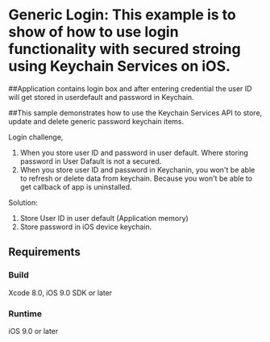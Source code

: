 # Generic Login: This example is to show of how to use login functionality with secured stroing using Keychain Services on iOS.
 ##Application contains login box and after entering credential the user ID will get stored in userdefault and password in Keychain.

 ##This sample demonstrates how to use the Keychain Services API to store, update and delete generic password keychain items.

Login challenge,

1. When you store user ID and password in user default. Where storing password in User Dafault is not a secured.
2. When you store user ID and password in Keychanin, you won't be able to refresh or delete data from keychain. Because
you won't be able to get callback of app is uninstalled.

Solution:
1. Store User ID in user default (Application memory)
2. Store password in iOS device keychain.


## Requirements

### Build

Xcode 8.0, iOS 9.0 SDK or later

### Runtime

iOS 9.0 or later





